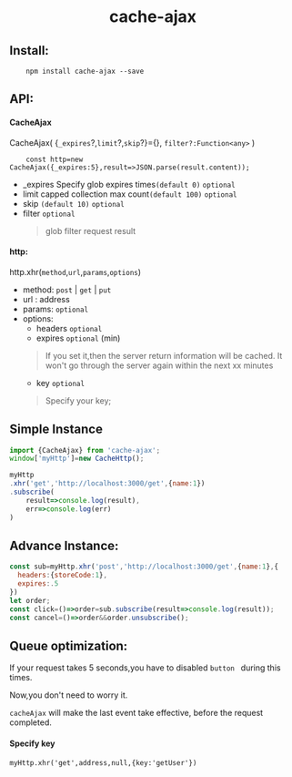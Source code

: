 <h1 style="text-align:center">cache-ajax</center>

Install:
---
        npm install cache-ajax --save

API:
---
#### CacheAjax
CacheAjax(
    {`_expires`?,`limit`?,`skip`?}={},
    `filter?:Function<any>`
)
        
        const http=new CacheAjax({_expires:5},result=>JSON.parse(result.content));

- _expires Specify glob expires times`(default 0)` `optional`
- limit capped collection max count`(default 100)` `optional`
- skip `(default 10)` `optional`
- filter `optional`
    >glob filter request result


#### http:
http.xhr(`method`,`url`,`params`,`options`)
- method: `post` | `get` | `put`
- url : address
- params: `optional`
- options:
    - headers `optional`
    - expires `optional` (min)
    > If you set it,then the server return information will be cached.
    It won't go through the server again within the next xx minutes
    - key `optional`
    > Specify your key;
    
Simple Instance
---
```js
import {CacheAjax} from 'cache-ajax';
window['myHttp']=new CacheHttp();

myHttp
.xhr('get','http://localhost:3000/get',{name:1})
.subscribe(
    result=>console.log(result),
    err=>console.log(err)
)
```
Advance Instance:
---
```js
const sub=myHttp.xhr('post','http://localhost:3000/get',{name:1},{
  headers:{storeCode:1},
  expires:.5
})
let order;
const click=()=>order=sub.subscribe(result=>console.log(result));
const cancel=()=>order&&order.unsubscribe();
```

Queue optimization:
---
If your request takes 5 seconds,you have to disabled `button ` during this times.

Now,you don't need to worry it.

`cacheAjax` will make the last event take effective, before the request completed.

#### Specify key
```
myHttp.xhr('get',address,null,{key:'getUser'})
```
